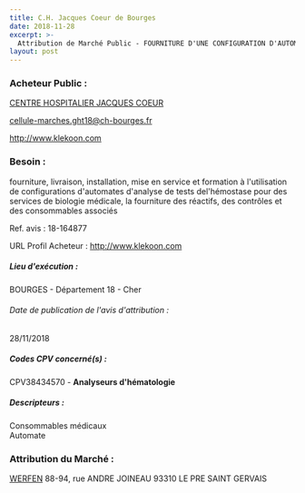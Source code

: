 ```yaml
---
title: C.H. Jacques Coeur de Bourges
date: 2018-11-28
excerpt: >-
  Attribution de Marché Public - FOURNITURE D'UNE CONFIGURATION D'AUTOMATES D'ANALYSE DE TESTS DE L'HÉMOSTASEFOURNITURE DES RÉACTIFS ET CONSOMMABLES ASSOCIÉS ET PRESTATIONS ASSOCIÉES
layout: post
---
```


### Acheteur Public : 
<a href="/acheteur-33/siren-261800072"> CENTRE HOSPITALIER JACQUES COEUR</a><br/>



cellule-marches.ght18@ch-bourges.fr


http://www.klekoon.com
### Besoin :

fourniture, livraison, installation, mise en service et formation à l'utilisation de configurations d'automates d'analyse de tests del'hémostase pour des services de biologie médicale, la fourniture des réactifs, des contrôles et des consommables associés

Ref. avis : 18-164877

URL Profil Acheteur : http://www.klekoon.com

##### Lieu d'exécution :

BOURGES - Département 18 - Cher

###### Date de publication de l'avis d'attribution : 
28/11/2018

##### Codes CPV concerné(s) :
CPV38434570 - **Analyseurs d'hématologie** <br/>

##### Descripteurs :
Consommables médicaux <br/>
Automate <br/>

### Attribution du Marché :
<a href="/entreprise-267/siren-562010264"> WERFEN</a>    88-94, rue ANDRE JOINEAU 93310 LE PRE SAINT GERVAIS <br/>
